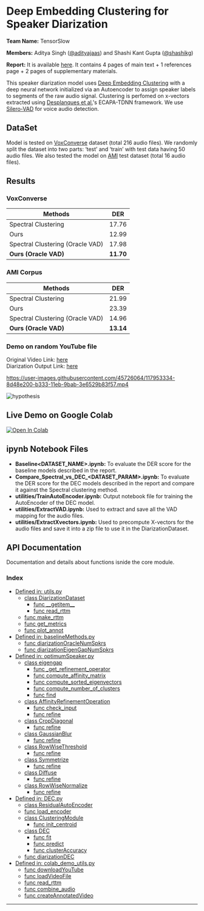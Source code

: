 # Deep Embedding Clustering for Speaker Diarization

**Team Name:** TensorSlow

**Members:** Aditya Singh ([@adityajaas](https://github.com/adityajaas)) and Shashi Kant Gupta ([@shashikg](https://github.com/shashikg))

**Report:** It is available [here](EE698R_TensorSlow_report.pdf). It contains 4 pages of main text + 1 references page + 2 pages of supplementary materials.

This speaker diarization model uses [Deep Embedding Clustering][dec] with a deep neural network initialized via
an Autoencoder to assign speaker labels to segments of the raw audio signal. Clustering is perfomed on x-vectors extracted using [Desplanques et al.][desplanques]'s ECAPA-TDNN framework. We use [Silero-VAD][vad] for voice audio detection.

## DataSet
Model is tested on [VoxConverse][voxconverse] dataset (total 216 audio files). We randomly split the dataset into two parts: ‘test’ and ‘train’ with test data having 50 audio files. We also tested the model on [AMI](https://groups.inf.ed.ac.uk/ami/corpus/) test dataset (total 16 audio files).

## Results
### VoxConverse
Methods                          |     DER
-------------------------------  | -----------
Spectral Clustering              | 17.76
Ours                             | 12.99
Spectral Clustering (Oracle VAD) | 17.98
**Ours (Oracle VAD)**            | **11.70**

### AMI Corpus
Methods                          |     DER
-------------------------------  | -----------
Spectral Clustering              | 21.99
Ours                             | 23.39
Spectral Clustering (Oracle VAD) | 14.96
**Ours (Oracle VAD)**            | **13.14**

### Demo on random YouTube file
Original Video Link: [here](https://www.youtube.com/watch?v=4-mvb-8FHPo)\
Diarization Output Link: [here](http://www.youtube.com/watch?v=NH9Glqdu0gw "Demo Speaker Diarization by Team TensorSlow")

https://user-images.githubusercontent.com/45726064/117953334-8d48e200-b333-11eb-9bab-3e6529b83f57.mp4

![hypothesis](https://user-images.githubusercontent.com/45726064/117957270-8623d300-b337-11eb-9e4c-15751fb2ac9e.png)

## Live Demo on Google Colab
[![Open In Colab](https://colab.research.google.com/assets/colab-badge.svg)](https://colab.research.google.com/drive/1w1-BD2XLW3oz6kG5YqNZEMoalgIKqp8b?usp=sharing)

## ipynb Notebook Files
- **Baseline<DATASET_NAME>.ipynb:** To evaluate the DER score for the baseline models described in the report.
- **Compare_Spectral_vs_DEC_<DATASET_PARAM>.ipynb:** To evaluate the DER score for the DEC models described in the report and compare it against the Spectral clustering method.
- **utilities/TrainAutoEncoder.ipynb:** Output notebook file for training the AutoEncoder of the DEC model.
- **utilities/ExtractVAD.ipynb:** Used to extract and save all the VAD mapping for the audio files.
- **utilities/ExtractXvectors.ipynb:** Used to precompute X-vectors for the audio files and save it into a zip file to use it in the DiarizationDataset.

## API Documentation
Documentation and details about functions isnide the core module.
### Index

- [Defined in: utils.py](documentations/Documentation_Model.md/#utils.py)
  - [class DiarizationDataset](documentations/Documentation_Model.md/utils.py#diarizationdataset)
    - [func \_\_getitem\_\_](documentations/Documentation_Model.md/utils.py#getitem)
    - [func read\_rttm](documentations/Documentation_Model.md/utils.py#read_rttm)
  - [func make\_rttm](documentations/Documentation_Model.md/utils.py#make_rttm)
  - [func get\_metrics](documentations/Documentation_Model.md/utils.py#get_metrics)
  - [func plot\_annot](documentations/Documentation_Model.md/utils.py#plot_annot)
- [Defined in: baselineMethods.py](documentations/Documentation_Model.md/#baselineMethods.py)
  - [func diarizationOracleNumSpkrs](documentations/Documentation_Model.md/baselineMethods.py#diarizationOracleNumSpkrs)
  - [func diarizationEigenGapNumSpkrs](documentations/Documentation_Model.md/baselineMethods.py#diarizationEigenGapNumSpkrs)
- [Defined in: optimumSpeaker.py](documentations/Documentation_Model.md/#optimumSpeaker.py)
  - [class eigengap](documentations/Documentation_Model.md/optimumSpeaker.py#eigengap)
    - [func \_get\_refinement\_operator](documentations/Documentation_Model.md/optimumSpeaker.py#getrefinementoperator)
    - [func compute\_affinity\_matrix](documentations/Documentation_Model.md/optimumSpeaker.py#computeaffinitymatrix)
    - [func compute\_sorted\_eigenvectors](documentations/Documentation_Model.md/optimumSpeaker.py#computesortedeigenvectors)
    - [func compute\_number\_of\_clusters](documentations/Documentation_Model.md/optimumSpeaker.py#computenumberofclusters)
    - [func find](documentations/Documentation_Model.md/optimumSpeaker.py#find)
  - [class AffinityRefinementOperation](documentations/Documentation_Model.md/optimumSpeaker.py#affinityrefinementoperation)
    - [func check\_input](documentations/Documentation_Model.md/optimumSpeaker.py#checkinput)
    - [func refine](documentations/Documentation_Model.md/optimumSpeaker.py#refine)
  - [class CropDiagonal](documentations/Documentation_Model.md/optimumSpeaker.py#Cropdiagonal)
    - [func refine](documentations/Documentation_Model.md/optimumSpeaker.py#refineCropdiagonal)
  - [class GaussianBlur](documentations/Documentation_Model.md/optimumSpeaker.py#gaussianblur)
    - [func refine](documentations/Documentation_Model.md/optimumSpeaker.py#refinegaussianblur)
  - [class RowWiseThreshold](documentations/Documentation_Model.md/optimumSpeaker.py#rowwisethreshold)
    - [func refine](documentations/Documentation_Model.md/optimumSpeaker.py#refinerowwisethreshold)
  - [class Symmetrize](documentations/Documentation_Model.md/optimumSpeaker.py#symmetrize)
    - [func refine](documentations/Documentation_Model.md/optimumSpeaker.py#refinesymmetrize)
  - [class Diffuse](documentations/Documentation_Model.md/optimumSpeaker.py#diffuse)
    - [func refine](documentations/Documentation_Model.md/optimumSpeaker.py#refinediffuse)
  - [class RowWiseNormalize](documentations/Documentation_Model.md/optimumSpeaker.py#rowwisenormalize)
    - [func refine](documentations/Documentation_Model.md/optimumSpeaker.py#refinerowwisenormalize)
- [Defined in: DEC.py](documentations/Documentation_Model.md/#DEC.py)
  - [class ResidualAutoEncoder](documentations/Documentation_Model.md/DEC.py#residualautoencoder)
  - [func load\_encoder](documentations/Documentation_Model.md/DEC.py#loadencoder)
  - [class ClusteringModule](documentations/Documentation_Model.md/DEC.py#clusteringmodule)
    - [func init\_centroid](documentations/Documentation_Model.md/DEC.py#initcentroid)
  - [class DEC](documentations/Documentation_Model.md/DEC.py#dec)
    - [func fit](documentations/Documentation_Model.md/DEC.py#fit)
    - [func predict](documentations/Documentation_Model.md/DEC.py#predict)
    - [func clusterAccuracy](documentations/Documentation_Model.md/DEC.py#clusteraccuracy)
  - [func diarizationDEC](documentations/Documentation_Model.md/DEC.py#diarizationDEC)
- [Defined in: colab_demo_utils.py](documentations/Documentation_Model.md/#colab_demo_utils.py)
  - [func downloadYouTube](documentations/Documentation_Model.md/colab_demo_utils.py#downloadYouTube)
  - [func loadVideoFile](documentations/Documentation_Model.md/colab_demo_utils.py#loadVideoFile)
  - [func read\_rttm](documentations/Documentation_Model.md/colab_demo_utils.py#read_rttm)
  - [func combine\_audio](documentations/Documentation_Model.md/colab_demo_utils.py#combine_audio)
  - [func createAnnotatedVideo](documentations/Documentation_Model.md/colab_demo_utils.py#createAnnotatedVideo)


---
[//]: #
[dec]: <https://arxiv.org/abs/1511.06335>
[desplanques]: <https://arxiv.org/abs/2005.07143v1>
[vad]: <https://pytorch.org/hub/snakers4_silero-vad_vad/>
[voxconverse]: <https://pytorch.org/hub/snakers4_silero-vad_vad/>

